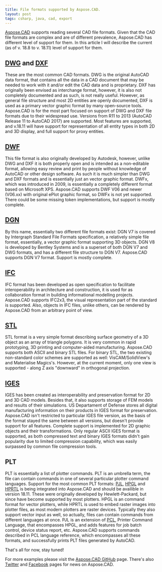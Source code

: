 ```yaml
---
title: File formats supported by Aspose.CAD.
layout: post
tags: csharp, java, cad, export
---
```


<a href="https://products.aspose.com/cad">Aspose.CAD</a> supports reading several CAD file formats. Given that the CAD file formats are complex and are of different prevalence, Aspose.CAD has different level of support for them. In this article I will describe the current (as of v. 18.8 to v. 18.11) level of support for them.

## <a href="https://en.wikipedia.org/wiki/.dwg">DWG</a> and <a href="https://en.wikipedia.org/wiki/AutoCAD_DXF">DXF</a>
These are the most common CAD formats. DWG is the original AutoCAD data format, that contains all the data in a CAD document that may be needed to work with it and/or edit the CAD data and is proprietary. DXF has originally been envised as interchange format, however, it is also not completely documented and as such, is not really useful. However, as general file structure and most 2D entities are openly documented, DXF is used as a primary vector graphic format by many open-source tools. 
Aspose.CAD is for the most part focused on support of DWG and DXF file formats due to their widespread use. Versions from R11 to 2013 (AutoCAD Release 11 to AutoCAD 2017) are supported. Most features are supported, and v.18.11 will have support for representation of all entity types in both 2D and 3D display, and full support for proxy entities.

## <a href="https://en.wikipedia.org/wiki/Design_Web_Format">DWF</a>
This file format is also originally developed by Autodesk, however, unlike DWG and DXF it is both properly open and is intended as a non-editable format, allowing easy review and print by people without knowledge of AutoCAD or other design software. As such it is much simpler than DWG and DXF formats and is essentially just an vector graphic format. DWFx, which was introduced in 2009, is essentially a completely different format based on Microsoft XPS.
Aspose.CAD supports DWF V06 and newer (V06.xx) with original ePlot graphic format, so DWFx is not yet supported. There could be some missing token implementations, but support is mostly complete.

## <a href="https://en.wikipedia.org/wiki/DGN">DGN</a>
By this name, essentially two different file formats exist: DGN V7 is covered by Intergraph Standard File Formats specification, a relatively simple file format, essentially, a vector graphic format supporting 3D objects. DGN V8 is developed by Bentley Systems and is a superset of both DGN V7 and DWG formats, and has a different file structure to DGN V7.
Aspose.CAD supports DGN V7 format. Support is mostly complete.

## <a href="https://en.wikipedia.org/wiki/Industry_Foundation_Classes">IFC</a>
IFC format has been developed as open specification to facilitate interoperability in architecture and construction, it is used for as collaboration format in building informational modelling projects.
Aspose.CAD supports IFC2x3, the visual representation part of the standard is supported. Also, objects in IFC files, unlike others, can be rendered by Aspose.CAD from an arbitrary point of view. 

## <a href="https://en.wikipedia.org/wiki/STL_(file_format)">STL</a>
STL format is a very simple format describing surface geometry of a 3D object as an array of triangle polygons. It is very common in rapid prototyping, 3D printing and computer-aided manufacturing.
Aspose.CAD supports both ASCII and binary STL files. For binary STL, the two existing non-standard color schemes are supported as well: VisCAM/SolidView's and Materialise Magics's. However, at the current moment, only one view is supported - along Z axis "downward" in orthogonal projection.

## <a href="https://en.wikipedia.org/wiki/IGES">IGES</a>
IGES has been created as interoperability and preservation format for 2D and 3D CAD models. Besides that, it also supports storage of FEM models and results of their simulations. US Departament of Defense stores all digital manufacturing information on their products in IGES format for preservation. 
Aspose.CAD isn't restricted to particular IGES file version, as the basis of the format stayed the same between all versions, but doesn't provide support for all features. Complete support is implemented for 2D graphic objects and their transformations. Only regular ASCII IGES format is supported, as both compressed text and binary IGES formats didn't gain popularity due to limited compression capability, which was easily surpassed by common file compression tools.

## PLT
PLT is essentially a list of plotter commands. PLT is an umbrella term, the file can contain commands in one of several particular plotter command languages.
Support for the most common PLT formats: <a href="https://en.wikipedia.org/wiki/Printer_Job_Language">PJL</a>, <a href="https://en.wikipedia.org/wiki/HP-GL">HPGL</a> and <a href="https://en.wikipedia.org/wiki/Hewlett-Packard_Raster_Transfer_Language">HPRTL</a> is being integrated into Aspose.CAD and should be availible in version 18.11. These were originally developed by Hewlett-Packard, but since have become supported by most plotters. HPGL is an command format for vector plotters, while HPRTL is used to embed raster images into plotter files, as most modern plotters are raster devices. Typically they also support vector input as well, so actually, files can contain commands from different languages at once. PJL is an extension of <a href="https://en.wikipedia.org/wiki/Printer_Command_Language">PCL</a>, Printer Command Language, that encompasses HPGL, and adds features for job batch control, device status report, etc.
Aspose.CAD supports commands described in PCL language reference, which encompasses all these formats, and successfully prints PLT files generated by AutoCAD.

That's all for now, stay tuned!

For more examples please visit the <a href="https://github.com/aspose-cad">Aspose.CAD GitHub</a> page. There's also <a href="https://twitter.com/Asposecad">Twitter</a> and <a href="https://www.facebook.com/AsposeCAD">Facebook</a> pages for news on Aspose.CAD.
